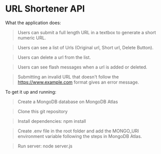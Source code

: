 # URL Shortener API 

What the application does:

> Users can submit a full length URL in a textbox to generate a short numeric URL.

> Users can see a list of Urls (Original url, Short url, Delete Button).

> Users can delete a url from the list.

> Users can see flash messages when a url is added or deleted.

> Submitting an invalid URL that doesn't follow the https://www.example.com format gives an error message.


To get it up and running:

> Create a MongoDB database on MongoDB Atlas

> Clone this git repository

> Install dependencies: npm install

> Create .env file in the root folder and add the MONGO_URI environment variable following the steps in MongoDB Atlas.

> Run server: node server.js